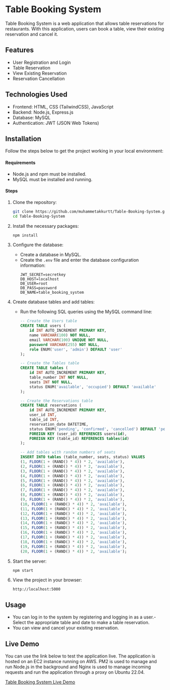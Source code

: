 # Table Booking System

Table Booking System is a web application that allows table reservations for restaurants. With this application, users can book a table, view their existing reservation and cancel it.

## Features

- User Registration and Login
- Table Reservation
- View Existing Reservation
- Reservation Cancellation

## Technologies Used

- Frontend: HTML, CSS (TailwindCSS), JavaScript
- Backend: Node.js, Express.js
- Database: MySQL
- Authentication: JWT (JSON Web Tokens)

## Installation

Follow the steps below to get the project working in your local environment:

#### Requirements

- Node.js and npm must be installed.
- MySQL must be installed and running.

#### Steps

1. Clone the repository:
    ```bash
    git clone https://github.com/muhammetakkurtt/Table-Booking-System.git
    cd Table-Booking-System
    ```

2. Install the necessary packages:
    ```bash
    npm install
    ```

3. Configure the database:
   - Create a database in MySQL.
   - Create the `.env` file and enter the database configuration information:
     ```
     JWT_SECRET=secretkey
     DB_HOST=localhost
     DB_USER=root
     DB_PASS=password
     DB_NAME=table_booking_system
     ```
4. Create database tables and add tables:
   - Run the following SQL queries using the MySQL command line:
     ```sql
     -- Create the Users table
     CREATE TABLE users (
         id INT AUTO_INCREMENT PRIMARY KEY,
         name VARCHAR(100) NOT NULL,
         email VARCHAR(100) UNIQUE NOT NULL,
         password VARCHAR(255) NOT NULL,
         role ENUM('user', 'admin') DEFAULT 'user'
     );

     -- Create the Tables table
     CREATE TABLE tables (
         id INT AUTO_INCREMENT PRIMARY KEY,
         table_number INT NOT NULL,
         seats INT NOT NULL,
         status ENUM('available', 'occupied') DEFAULT 'available'
     );

     -- Create the Reservations table
     CREATE TABLE reservations (
         id INT AUTO_INCREMENT PRIMARY KEY,
         user_id INT,
         table_id INT,
         reservation_date DATETIME,
         status ENUM('pending', 'confirmed', 'cancelled') DEFAULT 'pending',
         FOREIGN KEY (user_id) REFERENCES users(id),
         FOREIGN KEY (table_id) REFERENCES tables(id)
     );

     -- Add tables with random numbers of seats
     INSERT INTO tables (table_number, seats, status) VALUES 
     (1, FLOOR(1 + (RAND() * 4)) * 2, 'available'),
     (2, FLOOR(1 + (RAND() * 4)) * 2, 'available'),
     (3, FLOOR(1 + (RAND() * 4)) * 2, 'available'),
     (4, FLOOR(1 + (RAND() * 4)) * 2, 'available'),
     (5, FLOOR(1 + (RAND() * 4)) * 2, 'available'),
     (6, FLOOR(1 + (RAND() * 4)) * 2, 'available'),
     (7, FLOOR(1 + (RAND() * 4)) * 2, 'available'),
     (8, FLOOR(1 + (RAND() * 4)) * 2, 'available'),
     (9, FLOOR(1 + (RAND() * 4)) * 2, 'available'),
     (10, FLOOR(1 + (RAND() * 4)) * 2, 'available'),
     (11, FLOOR(1 + (RAND() * 4)) * 2, 'available'),
     (12, FLOOR(1 + (RAND() * 4)) * 2, 'available'),
     (13, FLOOR(1 + (RAND() * 4)) * 2, 'available'),
     (14, FLOOR(1 + (RAND() * 4)) * 2, 'available'),
     (15, FLOOR(1 + (RAND() * 4)) * 2, 'available'),
     (16, FLOOR(1 + (RAND() * 4)) * 2, 'available'),
     (17, FLOOR(1 + (RAND() * 4)) * 2, 'available'),
     (18, FLOOR(1 + (RAND() * 4)) * 2, 'available'),
     (19, FLOOR(1 + (RAND() * 4)) * 2, 'available'),
     (20, FLOOR(1 + (RAND() * 4)) * 2, 'available');
     ```
     
5. Start the server: 
    ```bash
    npm start
    ```
    
6. View the project in your browser: 
    ```
    http://localhost:5000
    ```
      
## Usage

- You can log in to the system by registering and logging in as a user.- Select the appropriate table and date to make a table reservation.
- You can view and cancel your existing reservation.

## Live Demo

You can use the link below to test the application live. The application is hosted on an EC2 instance running on AWS. PM2 is used to manage and run Node.js in the background and Nginx is used to manage incoming requests and run the application through a proxy on Ubuntu 22.04.

[Table Booking System Live Demo](http://13.51.197.141/)

